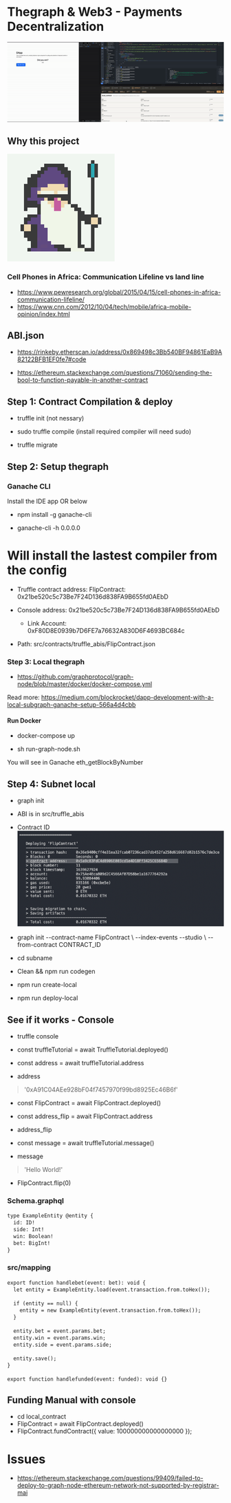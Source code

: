 # Thegraph & Web3 - Payments Decentralization

![preview](animation.gif)

## Why this project

![logo](TheGraph_logo.png)

### Cell Phones in Africa: Communication Lifeline vs land line

- https://www.pewresearch.org/global/2015/04/15/cell-phones-in-africa-communication-lifeline/
- https://www.cnn.com/2012/10/04/tech/mobile/africa-mobile-opinion/index.html

## ABI.json

- https://rinkeby.etherscan.io/address/0x869498c3Bb540BF94861EaB9A82122BFB1EF0fe7#code

- https://ethereum.stackexchange.com/questions/71060/sending-the-bool-to-function-payable-in-another-contract

## Step 1: Contract Compilation & deploy

- truffle init (not nessary)

- sudo truffle compile (install required compiler will need sudo)

- truffle migrate

## Step 2: Setup thegraph

### Ganache CLI

Install the IDE app OR below

- npm install -g ganache-cli

- ganache-cli -h 0.0.0.0

# Will install the lastest compiler from the config

- Truffle contract address: FlipContract: 0x21be520c5c73Be7F24D136d838FA9B655fd0AEbD
- Console address: 0x21be520c5c73Be7F24D136d838FA9B655fd0AEbD

  - Link Account: 0xF80D8E0939b7D6FE7a76632A830D6F4693BC684c

- Path: src/contracts/truffle_abis/FlipContract.json

### Step 3: Local thegraph

- https://github.com/graphprotocol/graph-node/blob/master/docker/docker-compose.yml

Read more: https://medium.com/blockrocket/dapp-development-with-a-local-subgraph-ganache-setup-566a4d4cbb

#### Run Docker

- docker-compose up

- sh run-graph-node.sh

You will see in Ganache eth_getBlockByNumber

## Step 4: Subnet local

- graph init

- ABI is in src/truffle_abis

- Contract ID
  ![preview](truffle_migrate.png)

- graph init --contract-name FlipContract \ --index-events --studio \ --from-contract CONTRACT_ID
- cd subname
- Clean && npm run codegen
- npm run create-local
- npm run deploy-local

## See if it works - Console

- truffle console

- const truffleTutorial = await TruffleTutorial.deployed()

- const address = await truffleTutorial.address

- address

> '0xA91C04AEe928bF04f7457970f99bd8925Ec46B6f'

- const FlipContract = await FlipContract.deployed()

- const address_flip = await FlipContract.address

- address_flip

- const message = await truffleTutorial.message()

- message

> 'Hello World!'

- FlipContract.flip(0)

### Schema.graphql

```
type ExampleEntity @entity {
  id: ID!
  side: Int!
  win: Boolean!
  bet: BigInt!
}

```

### src/mapping

```
export function handlebet(event: bet): void {
  let entity = ExampleEntity.load(event.transaction.from.toHex());

  if (entity == null) {
    entity = new ExampleEntity(event.transaction.from.toHex());
  }

  entity.bet = event.params.bet;
  entity.win = event.params.win;
  entity.side = event.params.side;

  entity.save();
}

export function handlefunded(event: funded): void {}
```

## Funding Manual with console

- cd local_contract
- FlipContract = await FlipContract.deployed()
- FlipContract.fundContract({ value: 100000000000000000 });

# Issues

- https://ethereum.stackexchange.com/questions/99409/failed-to-deploy-to-graph-node-ethereum-network-not-supported-by-registrar-mai
